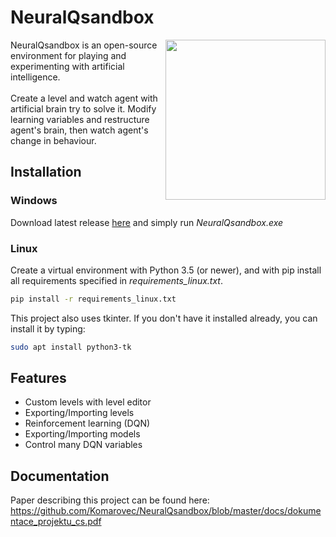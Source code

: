 # NeuralQsandbox

<img align="right" height="256" src="https://raw.githubusercontent.com/Komarovec/NeuralQsandbox/master/icon.png"/>
NeuralQsandbox is an open-source environment for playing and experimenting with artificial intelligence. <br>
<br>
Create a level and watch agent with artificial brain try to solve it. Modify learning variables and restructure agent's brain, then watch agent's change in behaviour. 

## Installation

### Windows
Download latest release [here](https://github.com/Komarovec/NeuralQsandbox/releases) and simply run *NeuralQsandbox.exe*

### Linux
Create a virtual environment with Python 3.5 (or newer), and with pip install all requirements specified in *requirements_linux.txt*.

```bash
pip install -r requirements_linux.txt
```

This project also uses tkinter. If you don't have it installed already, you can install it by typing:

```bash
sudo apt install python3-tk
```

## Features
- Custom levels with level editor
- Exporting/Importing levels
- Reinforcement learning (DQN)
- Exporting/Importing models
- Control many DQN variables

## Documentation
Paper describing this project can be found here: 
https://github.com/Komarovec/NeuralQsandbox/blob/master/docs/dokumentace_projektu_cs.pdf
